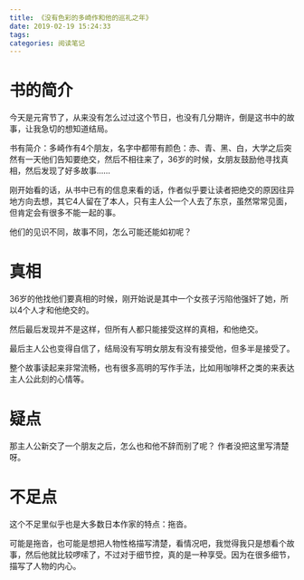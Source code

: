 ```yaml
---
title: 《没有色彩的多崎作和他的巡礼之年》
date: 2019-02-19 15:24:33
tags:
categories: 阅读笔记
---
```


# 书的简介

今天是元宵节了，从来没有怎么过过这个节日，也没有几分期许，倒是这书中的故事，让我急切的想知道结局。

书有简介：多崎作有4个朋友，名字中都带有颜色：赤、青、黑、白，大学之后突然有一天他们告知要绝交，然后不相往来了，36岁的时候，女朋友鼓励他寻找真相，然后发现了好多故事……

刚开始看的话，从书中已有的信息来看的话，作者似乎要让读者把绝交的原因往异地方向去想，其它4人留在了本人，只有主人公一个人去了东京，虽然常常见面，但肯定会有很多不能一起的事。

他们的见识不同，故事不同，怎么可能还能如初呢？

# 真相

36岁的他找他们要真相的时候，刚开始说是其中一个女孩子污陷他强奸了她，所以4个人才和他绝交的。

然后最后发现并不是这样，但所有人都只能接受这样的真相，和他绝交。

最后主人公也变得自信了，结局没有写明女朋友有没有接受他，但多半是接受了。


整个故事读起来非常流畅，也有很多高明的写作手法，比如用咖啡杯之类的来表达主人公此刻的心情等。


# 疑点

那主人公新交了一个朋友之后，怎么也和他不辞而别了呢？
作者没把这里写清楚呀。

# 不足点

这个不足里似乎也是大多数日本作家的特点：拖沓。

可能是拖沓，也可能是想把人物性格描写清楚，看情况吧，我觉得我只是想看个故事，然后他就比较啰嗦了，不过对于细节控，真的是一种享受。因为在很多细节，描写了人物的内心。
